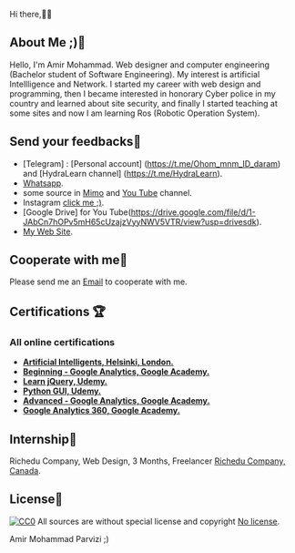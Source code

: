 Hi there,👋🏻

## About Me ;)💫

Hello, I'm Amir Mohammad.  Web designer and computer engineering (Bachelor student of Software Engineering).  My interest is artificial Intellligence and Network.  I started my career with web design and programming, then I became interested in honorary Cyber police in my country  and learned about site security, and finally I started teaching at some sites and now I am learning Ros (Robotic Operation System).

## Send your feedbacks🚀

- [Telegram] : [Personal account] (https://t.me/Ohom_mnm_ID_daram) and [HydraLearn channel] (https://t.me/HydraLearn).
- [Whatsapp](https://wa.me/09011325118).
- some source in [Mimo](https://getmimo.com/invite/715ay7) and [You Tube](https://www.youtube.com/channel/UCVpD4soBf5-zrTXScQohtHQ) channel.
- Instagram [click me ;)](https://instagram.com/awrsha.parvizi?utm_medium=copy_link).
- [Google Drive] for You Tube(https://drive.google.com/file/d/1-JAbCn7hOPv5mH65cUzajzVyyNWV5VTR/view?usp=drivesdk).
- [My Web Site](https://redl.ink/AmirMwhmd).

## Cooperate with me🎯

Please send me an  [Email](official.parvizi@gmail.com) to cooperate with me.

## Certifications 🏆

### All online certifications

- **[Artificial Intelligents,  Helsinki, London.](https://certificates.mooc.fi/validate/uwzjs879c1)**
- **[Beginning - Google Analytics, Google Academy.](https://analytics.google.com/analytics/academy/certificate/7v9YWTp9TRibZ68pZkreAA)**
- **[Learn jQuery, Udemy.](https://www.udemy.com/certificate/UC-22ac08d0-8085-4f4e-bb1a-f7a77c8c1f0a/)**
- **[Python GUI, Udemy.](https://www.udemy.com/certificate/UC-61474b52-b274-4054-81ac-2ad4271acbfc/)**
- **[Advanced - Google Analytics, Google Academy.](https://analytics.google.com/analytics/academy/certificate/JO4rNbB1TsyZjDrKVm795Q)**
- **[Google Analytics 360, Google Academy.](https://analytics.google.com/analytics/academy/certificate/tuL7ZhgqQ0afLype42VBRA)**


## Internship🔨

Richedu Company, Web Design, 3 Months, Freelancer [Richedu Company, Canada](richedu.co).

## License🤗
[![CC0](https://licensebuttons.net/p/zero/1.0/88x31.png)](https://creativecommons.org/publicdomain/zero/1.0/)
All  sources are without special license and copyright [No license]().

Amir Mohammad Parvizi ;)
